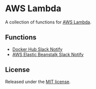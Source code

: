 # AWS Lambda
A collection of functions for [AWS Lambda](https://aws.amazon.com/lambda/).

## Functions
* [Docker Hub Slack Notify](docker-hub-slack-notify)
* [AWS Elastic Beanstalk Slack Notify](aws-eb-slack-notify)

## License
Released under the [MIT license](http://opensource.org/licenses/MIT).
